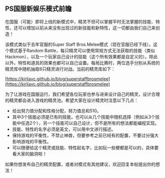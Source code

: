 ## PS国服新娱乐模式前瞻

在国服（可能）即将上线的新模式中，精灵不但可以掌握平时无法掌握的技能、特性，还可以增加以前从来没有出现过的新技能和新特性，这一切都由我们自己来创造！

该模式类似于去年官服的Super Staff Bros.Melee模式（现在官服已经下线）。这个模式基于Random Battle，每只精灵可以使用常规方式无法获取的技能（类似Hackmon），以及一个玩家自己设计的技能（这个所有效果都是自定义的）。除此以外，特性和道具的效果也都可以自己设置。每局比赛时，两位选手分别从系统的精灵库中随机抽取6只精灵进行对战。当前的精灵库如下：

[https://kirliavc.github.io/blog/superstaffbrosmelee](https://kirliavc.github.io/blog/superstaffbrosmelee)

为了让游戏在国服运行，我们希望各位玩家也参与进来设计自己的精灵，设计合理的精灵都会进入游戏的精灵池。希望大家在设计精灵时注意以下几点：

- 给出努力值分配和性格分配，努力值总和510。
- 其中3个技能必须是已有的技能，也可以从几个技能中随机选择（例如从3个技能中任选2个），另一个技能可以自己设计，但不是所有的想法都能编程实现。
- 技能、特性的名字必须是英文，可以用中文进行描述。
- 保持游戏的平衡性，不禁止神兽，但要参考之前已经有的配置，不要过分强大影响游戏的平衡性。
- 可以随便给这个精灵或技能、特性起名字，比如玩一些梗都是可以的，具体要看大家的脑洞啦！

如果你想发布自己的精灵配置，或者对模式有其他建议，欢迎回复本帖提出你的想法！
